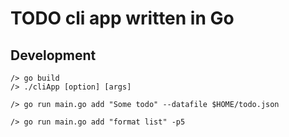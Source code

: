 # TODO cli app written in Go

## Development

```text
/> go build
/> ./cliApp [option] [args]
```

```text
/> go run main.go add "Some todo" --datafile $HOME/todo.json
```

```text
/> go run main.go add "format list" -p5
```
